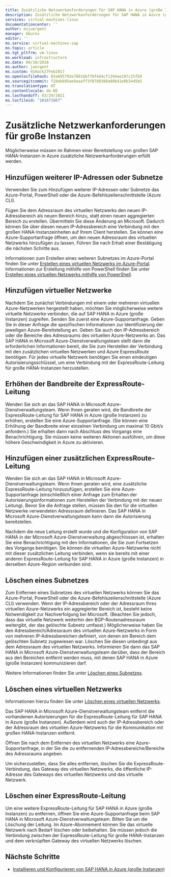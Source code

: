```yaml
---
title: Zusätzliche Netzwerkanforderungen für SAP HANA in Azure (große Instanzen) | Microsoft-Dokumentation
description: Zusätzliche Netzwerkanforderungen für SAP HANA in Azure (große Instanzen)
services: virtual-machines-linux
documentationcenter: ''
author: msjuergent
manager: bburns
editor: ''
ms.service: virtual-machines-sap
ms.topic: article
ms.tgt_pltfrm: vm-linux
ms.workload: infrastructure
ms.date: 09/10/2018
ms.author: juergent
ms.custom: H1Hack27Feb2017
ms.openlocfilehash: 83a695792e78916bf79f4d4cf1394ae197c25fb9
ms.sourcegitcommit: f28ebb95ae9aaaff3f87d8388a09b41e0b3445b5
ms.translationtype: HT
ms.contentlocale: de-DE
ms.lasthandoff: 03/29/2021
ms.locfileid: "101671867"
---
```

# <a name="additional-network-requirements-for-large-instances"></a>Zusätzliche Netzwerkanforderungen für große Instanzen

Möglicherweise müssen im Rahmen einer Bereitstellung von großen SAP HANA-Instanzen in Azure zusätzliche Netzwerkanforderungen erfüllt werden.

## <a name="add-more-ip-addresses-or-subnets"></a>Hinzufügen weiterer IP-Adressen oder Subnetze

Verwenden Sie zum Hinzufügen weiterer IP-Adressen oder Subnetze das Azure-Portal, PowerShell oder die Azure-Befehlszeilenschnittstelle (Azure CLI).

Fügen Sie dem Adressraum des virtuellen Netzwerks den neuen IP-Adressbereich als neuen Bereich hinzu, statt einen neuen aggregierten Bereich zu erstellen. Übermitteln Sie diese Änderung an Microsoft. Dadurch können Sie über diesen neuen IP-Adressbereich eine Verbindung mit den großen HANA-Instanzeinheiten auf Ihrem Client herstellen. Sie können eine Azure-Supportanfrage öffnen, um den neuen Adressraum des virtuellen Netzwerks hinzufügen zu lassen. Führen Sie nach Erhalt einer Bestätigung die nächsten Schritte aus.

Informationen zum Erstellen eines weiteren Subnetzes im Azure-Portal finden Sie unter [Erstellen eines virtuellen Netzwerks im Azure-Portal](../../../virtual-network/manage-virtual-network.md#create-a-virtual-network). Informationen zur Erstellung mithilfe von PowerShell finden Sie unter [Erstellen eines virtuellen Netzwerks mithilfe von PowerShell](../../../virtual-network/manage-virtual-network.md#create-a-virtual-network).

## <a name="add-virtual-networks"></a>Hinzufügen virtueller Netzwerke

Nachdem Sie zunächst Verbindungen mit einem oder mehreren virtuellen Azure-Netzwerken hergestellt haben, möchten Sie möglicherweise weitere virtuelle Netzwerke verbinden, die auf SAP HANA in Azure (große Instanzen) zugreifen. Senden Sie zuerst eine Azure-Supportanfrage. Geben Sie in dieser Anfrage die spezifischen Informationen zur Identifizierung der jeweiligen Azure-Bereitstellung an. Geben Sie auch den IP-Adressbereich oder die Bereiche des Adressraums des virtuellen Azure-Netzwerks an. Das SAP HANA in Microsoft Azure-Dienstverwaltungsteam stellt dann die erforderlichen Informationen bereit, die Sie zum Herstellen der Verbindung mit den zusätzlichen virtuellen Netzwerken und Azure ExpressRoute benötigen. Für jedes virtuelle Netzwerk benötigen Sie einen eindeutigen Autorisierungsschlüssel, um eine Verbindung mit der ExpressRoute-Leitung für große HANA-Instanzen herzustellen.

## <a name="increase-expressroute-circuit-bandwidth"></a>Erhöhen der Bandbreite der ExpressRoute-Leitung

Wenden Sie sich an das SAP HANA in Microsoft Azure-Dienstverwaltungsteam. Wenn Ihnen geraten wird, die Bandbreite der ExpressRoute-Leitung für SAP HANA in Azure (große Instanzen) zu erhöhen, erstellen Sie eine Azure-Supportanfrage. (Sie können eine Erhöhung der Bandbreite einer einzelnen Verbindung um maximal 10 Gbit/s anfordern.) Sie erhalten dann nach Abschluss des Vorgangs eine Benachrichtigung. Sie müssen keine weiteren Aktionen ausführen, um diese höhere Geschwindigkeit in Azure zu aktivieren.

## <a name="add-an-additional-expressroute-circuit"></a>Hinzufügen einer zusätzlichen ExpressRoute-Leitung

Wenden Sie sich an das SAP HANA in Microsoft Azure-Dienstverwaltungsteam. Wenn Ihnen geraten wird, eine zusätzliche ExpressRoute-Leitung hinzuzufügen, erstellen Sie eine Azure-Supportanfrage (einschließlich einer Anfrage zum Erhalten der Autorisierungsinformationen zum Herstellen der Verbindung mit der neuen Leitung). Bevor Sie die Anfrage stellen, müssen Sie den für die virtuellen Netzwerke verwendeten Adressraum definieren. Das SAP HANA in Microsoft Azure-Dienstverwaltungsteam kann dann die Autorisierung bereitstellen.

Nachdem die neue Leitung erstellt wurde und die Konfiguration von SAP HANA in der Microsoft Azure-Dienstverwaltung abgeschlossen ist, erhalten Sie eine Benachrichtigung mit den Informationen, die Sie zum Fortsetzen des Vorgangs benötigen. Sie können die virtuellen Azure-Netzwerke nicht mit dieser zusätzlichen Leitung verbinden, wenn sie bereits mit einer anderen ExpressRoute-Leitung für SAP HANA in Azure (große Instanzen) in derselben Azure-Region verbunden sind.

## <a name="delete-a-subnet"></a>Löschen eines Subnetzes

Zum Entfernen eines Subnetzes des virtuellen Netzwerks können Sie das Azure-Portal, PowerShell oder die Azure-Befehlszeilenschnittstelle (Azure CLI) verwenden. Wenn der IP-Adressbereich oder der Adressraum Ihres virtuellen Azure-Netzwerks ein aggregierter Bereich ist, besteht keine Notwendigkeit zur Nachverfolgung bei Microsoft. (Beachten Sie jedoch, dass das virtuelle Netzwerk weiterhin den BGP-Routenadressraum weitergibt, der das gelöschte Subnetz umfasst.) Möglicherweise haben Sie den Adressbereich/Adressraum des virtuellen Azure-Netzwerks in Form von mehreren IP-Adressbereichen definiert, von denen ein Bereich dem gelöschten Subnetz zugewiesen war. Löschen Sie diesen unbedingt aus dem Adressraum des virtuellen Netzwerks. Informieren Sie dann das SAP HANA in Microsoft Azure-Dienstverwaltungsteam darüber, dass der Bereich aus den Bereichen entfernt werden muss, mit denen SAP HANA in Azure (große Instanzen) kommunizieren darf.

Weitere Informationen finden Sie unter [Löschen eines Subnetzes](../../../virtual-network/virtual-network-manage-subnet.md#delete-a-subnet).

## <a name="delete-a-virtual-network"></a>Löschen eines virtuellen Netzwerks

Informationen hierzu finden Sie unter [Löschen eines virtuellen Netzwerks](../../../virtual-network/manage-virtual-network.md#delete-a-virtual-network).

Das SAP HANA in Microsoft Azure-Dienstverwaltungsteam entfernt die vorhandenen Autorisierungen für die ExpressRoute-Leitung für SAP HANA in Azure (große Instanzen). Außerdem wird auch der IP-Adressbereich oder der Adressraum des virtuellen Azure-Netzwerks für die Kommunikation mit großen HANA-Instanzen entfernt.

Öffnen Sie nach dem Entfernen des virtuellen Netzwerks eine Azure-Supportanfrage, in der Sie die zu entfernenden IP-Adressbereiche/Bereiche des Adressraums angeben.

Um sicherzustellen, dass Sie alles entfernen, löschen Sie die ExpressRoute-Verbindung, das Gateway des virtuellen Netzwerks, die öffentliche IP-Adresse des Gateways des virtuellen Netzwerks und das virtuelle Netzwerk.

## <a name="delete-an-expressroute-circuit"></a>Löschen einer ExpressRoute-Leitung

Um eine weitere ExpressRoute-Leitung für SAP HANA in Azure (große Instanzen) zu entfernen, öffnen Sie eine Azure-Supportanfrage beim SAP HANA in Microsoft Azure-Dienstverwaltungsteam. Bitten Sie um die Löschung der Leitung. Im Azure-Abonnement können Sie das virtuelle Netzwerk nach Bedarf löschen oder beibehalten. Sie müssen jedoch die Verbindung zwischen der ExpressRoute-Leitung für große HANA-Instanzen und dem verknüpften Gateway des virtuellen Netzwerks löschen.

## <a name="next-steps"></a>Nächste Schritte

- [Installieren und Konfigurieren von SAP HANA in Azure (große Instanzen)](hana-installation.md)
